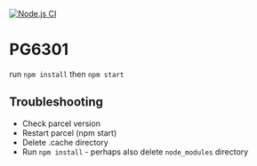 [![Node.js CI](https://github.com/97krihop/PG6301-tasks/actions/workflows/node.js.yml/badge.svg)](https://github.com/97krihop/PG6301-tasks/actions/workflows/node.js.yml)

# PG6301
run `npm install`
then `npm start`


## Troubleshooting

- Check parcel version
- Restart parcel (npm start)
- Delete .cache directory
- Run `npm install` - perhaps also delete `node_modules` directory
